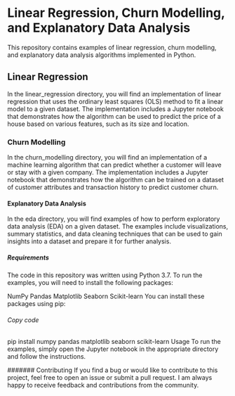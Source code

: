 # Linear Regression, Churn Modelling, and Explanatory Data Analysis
This repository contains examples of linear regression, churn modelling, and explanatory data analysis algorithms implemented in Python.

## Linear Regression
In the linear_regression directory, you will find an implementation of linear regression that uses the ordinary least squares (OLS) method to fit a linear model to a given dataset. The implementation includes a Jupyter notebook that demonstrates how the algorithm can be used to predict the price of a house based on various features, such as its size and location.

### Churn Modelling
In the churn_modelling directory, you will find an implementation of a machine learning algorithm that can predict whether a customer will leave or stay with a given company. The implementation includes a Jupyter notebook that demonstrates how the algorithm can be trained on a dataset of customer attributes and transaction history to predict customer churn.

#### Explanatory Data Analysis
In the eda directory, you will find examples of how to perform exploratory data analysis (EDA) on a given dataset. The examples include visualizations, summary statistics, and data cleaning techniques that can be used to gain insights into a dataset and prepare it for further analysis.

##### Requirements
The code in this repository was written using Python 3.7. To run the examples, you will need to install the following packages:

NumPy
Pandas
Matplotlib
Seaborn
Scikit-learn
You can install these packages using pip:

###### Copy code
pip install numpy pandas matplotlib seaborn scikit-learn
Usage
To run the examples, simply open the Jupyter notebook in the appropriate directory and follow the instructions.

####### Contributing
If you find a bug or would like to contribute to this project, feel free to open an issue or submit a pull request. I am always happy to receive feedback and contributions from the community.
